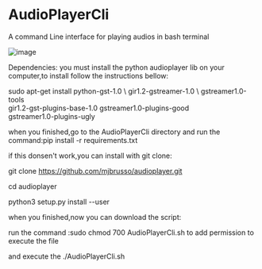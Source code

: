 # AudioPlayerCli
A command Line interface for playing audios in bash terminal

![image](https://github.com/user-attachments/assets/907dc9a2-594c-4285-8c29-762a2a0b0adf)

Dependencies: you must install the python audioplayer lib on your computer,to install follow the instructions bellow:

sudo apt-get install python-gst-1.0 \ 
                     gir1.2-gstreamer-1.0 \ 
                     gstreamer1.0-tools \
                     gir1.2-gst-plugins-base-1.0 
                     gstreamer1.0-plugins-good \
                     gstreamer1.0-plugins-ugly 
                     
when you finished,go to the AudioPlayerCli directory and run the command:pip install -r requirements.txt

if this donsen't work,you can install with git clone:

git clone https://github.com/mjbrusso/audioplayer.git

cd audioplayer

python3 setup.py install --user

when you finished,now you can download the script:

run the command :sudo chmod 700 AudioPlayerCli.sh to add permission to execute the file

and execute the ./AudioPlayerCli.sh

